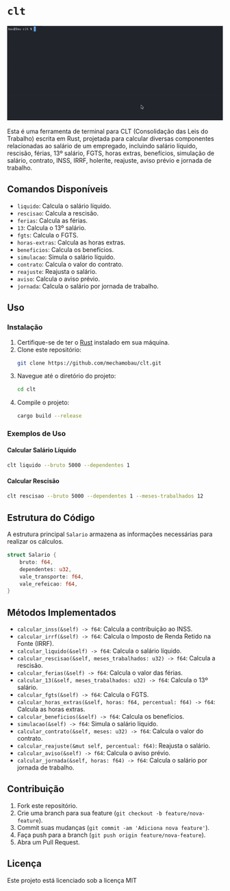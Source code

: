 # `clt`

![Demonstração visual para os comandos descritos no decorrer da documentação](showcase.gif)

Esta é uma ferramenta de terminal para CLT (Consolidação das Leis do Trabalho) escrita em Rust, projetada para calcular diversas componentes relacionadas ao salário de um empregado, incluindo salário líquido, rescisão, férias, 13º salário, FGTS, horas extras, benefícios, simulação de salário, contrato, INSS, IRRF, holerite, reajuste, aviso prévio e jornada de trabalho.

## Comandos Disponíveis

- `liquido`: Calcula o salário líquido.
- `rescisao`: Calcula a rescisão.
- `ferias`: Calcula as férias.
- `13`: Calcula o 13º salário.
- `fgts`: Calcula o FGTS.
- `horas-extras`: Calcula as horas extras.
- `beneficios`: Calcula os benefícios.
- `simulacao`: Simula o salário líquido.
- `contrato`: Calcula o valor do contrato.
- `reajuste`: Reajusta o salário.
- `aviso`: Calcula o aviso prévio.
- `jornada`: Calcula o salário por jornada de trabalho.

## Uso

### Instalação

1. Certifique-se de ter o [Rust](https://www.rust-lang.org/) instalado em sua máquina.
2. Clone este repositório:
   ```bash
   git clone https://github.com/mechamobau/clt.git
   ```
3. Navegue até o diretório do projeto:
   ```bash
   cd clt
   ```
4. Compile o projeto:
   ```bash
   cargo build --release
   ```

### Exemplos de Uso

#### Calcular Salário Líquido

```bash
clt liquido --bruto 5000 --dependentes 1
```

#### Calcular Rescisão

```bash
clt rescisao --bruto 5000 --dependentes 1 --meses-trabalhados 12
```

## Estrutura do Código

A estrutura principal `Salario` armazena as informações necessárias para realizar os cálculos.

```rust
struct Salario {
    bruto: f64,
    dependentes: u32,
    vale_transporte: f64,
    vale_refeicao: f64,
}
```

## Métodos Implementados

- `calcular_inss(&self) -> f64`: Calcula a contribuição ao INSS.
- `calcular_irrf(&self) -> f64`: Calcula o Imposto de Renda Retido na Fonte (IRRF).
- `calcular_liquido(&self) -> f64`: Calcula o salário líquido.
- `calcular_rescisao(&self, meses_trabalhados: u32) -> f64`: Calcula a rescisão.
- `calcular_ferias(&self) -> f64`: Calcula o valor das férias.
- `calcular_13(&self, meses_trabalhados: u32) -> f64`: Calcula o 13º salário.
- `calcular_fgts(&self) -> f64`: Calcula o FGTS.
- `calcular_horas_extras(&self, horas: f64, percentual: f64) -> f64`: Calcula as horas extras.
- `calcular_beneficios(&self) -> f64`: Calcula os benefícios.
- `simulacao(&self) -> f64`: Simula o salário líquido.
- `calcular_contrato(&self, meses: u32) -> f64`: Calcula o valor do contrato.
- `calcular_reajuste(&mut self, percentual: f64)`: Reajusta o salário.
- `calcular_aviso(&self) -> f64`: Calcula o aviso prévio.
- `calcular_jornada(&self, horas: f64) -> f64`: Calcula o salário por jornada de trabalho.

## Contribuição

1. Fork este repositório.
2. Crie uma branch para sua feature (`git checkout -b feature/nova-feature`).
3. Commit suas mudanças (`git commit -am 'Adiciona nova feature'`).
4. Faça push para a branch (`git push origin feature/nova-feature`).
5. Abra um Pull Request.

## Licença

Este projeto está licenciado sob a licença MIT
